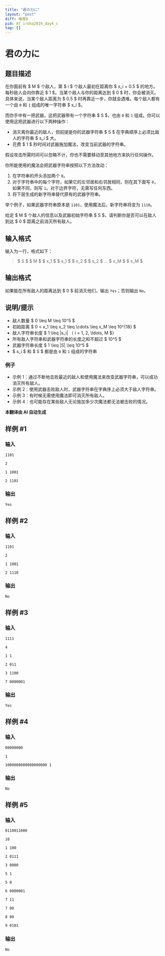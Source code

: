 ```yaml
---
title: "君の力に"
layout: "post"
diff: 难度0
pid: AT_iroha2019_day4_c
tag: []
---
```


# 君の力に

## 题目描述

在你面前有 $ M $ 个敌人，第 $ i $ 个敌人最初在距离你 $ x_i + 0.5 $ 的地方。每秒敌人会向你靠近 $ 1 $。当某个敌人与你的距离达到 $ 0 $ 时，你会被消灭。具体来说，当某个敌人距离为 $ 0.5 $ 时再靠近一步，你就会遇难。每个敌人都有一个由 `0` 和 `1` 组成的唯一字符串 $ s_i $。

而你手中有一把武器，这把武器带有一个字符串 $ S $，也由 `0` 和 `1` 组成。你可以使用这把武器进行以下两种操作：

- 消灭离你最近的敌人，但前提是你的武器字符串 $ S $ 在字典顺序上必须比敌人的字符串 $ s_i $ 大。
- 花费 $ 1 $ 秒时间对武器施加魔法，改变当前武器的字符串。

假设攻击所需时间可以忽略不计，你也不需要移动至其他地方来执行任何操作。

你所能使用的魔法会把武器字符串按照以下方法改动：

1. 在字符串的开头添加两个 `0`。
2. 对于字符串中的每个字符，如果它的左邻居和右邻居相同，则在其下面写 `0`，如果不同，则写 `1`。对于边界字符，无需写任何东西。
3. 将下层生成的新字符串替代原有的武器字符串。

举个例子，如果武器字符串原本是 `1101`，使用魔法后，新字符串将变为 `1110`。

给定 $ M $ 个敌人的信息以及武器初始字符串 $ S $，请判断你是否可以在敌人到达 $ 0 $ 距离之前消灭所有敌人。

## 输入格式

输入为一行，格式如下：

> $ S $ $ M $ $ x_1 $ $ s_1 $ $ x_2 $ $ s_2 $ ... $ x_M $ $ s_M $

## 输出格式

如果能在所有敌人的距离达到 $ 0 $ 前消灭他们，输出 `Yes`；否则输出 `No`。

## 说明/提示

- 敌人数量 $ 0 \leq M \leq 10^5 $
- 初始距离 $ 0 < x_1 \leq x_2 \leq \cdots \leq x_M \leq 10^{18} $
- 敌人字符串长度 $ 1 \leq |s_i| $（$ i = 1, 2, \ldots, M $）
- 所有敌人字符串和武器字符串的长度之和不超过 $ 10^5 $
- 武器字符串长度 $ 1 \leq |S| \leq 10^5 $
- $ s_i $ 和 $ S $ 都是由 `0` 和 `1` 组成的字符串

### 例子

- 示例 1：通过不断地击败最近的敌人和使用魔法来改变武器字符串，可以成功消灭所有敌人。
- 示例 2：使用武器击败敌人时，武器字符串在字典序上必须大于敌人字符串。
- 示例 3：有时候无需使用魔法即可消灭所有敌人。
- 示例 4：也可能存在某些敌人无论施加多少次魔法都无法被击败的情况。

 **本翻译由 AI 自动生成**

## 样例 #1

### 输入

```
1101
2
1 1001
2 1101
```

### 输出

```
Yes
```

## 样例 #2

### 输入

```
1101
2
1 1001
2 1110
```

### 输出

```
No
```

## 样例 #3

### 输入

```
1111
4
1 1
2 011
3 1100
7 0000001
```

### 输出

```
Yes
```

## 样例 #4

### 输入

```
00000000
1
1000000000000000000 1
```

### 输出

```
No
```

## 样例 #5

### 输入

```
0110011000
10
1 100
2 0111
3 0000
5 1
5 0
6 0000001
7 11
7 00
8 00
9 0101
```

### 输出

```
No
```

